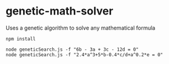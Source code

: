 # genetic-math-solver
Uses a genetic algorithm to solve any mathematical formula

    npm install
    
    node geneticSearch.js -f "6b - 3a + 3c - 12d = 0"
    node geneticSearch.js -f "2.4*a^3+5*b-0.4*c/d+a^0.2*e = 0"